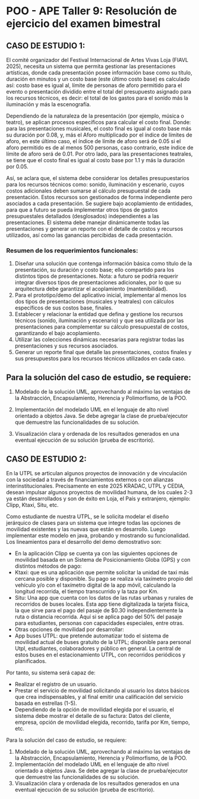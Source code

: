 # POO - APE Taller 9: Resolución de ejercicio del examen bimestral

## CASO DE ESTUDIO 1:

El comité organizador del Festival Internacional de Artes Vivas Loja (FIAVL 2025), necesita un sistema que permita gestionar las presentaciones artísticas, donde cada presentación
posee información base como su título, duración en minutos y un costo base (este último costo base) es calculado así: costo base es igual al, límite de personas de aforo permitido
para el evento o presentación dividido entre el total del presupuesto asignado para los recursos técnicos, es decir: el total de los gastos para el sonido más la iluminación y más
la escenografía.

Dependiendo de la naturaleza de la presentación (por ejemplo, música o teatro), se aplican procesos específicos para calcular el costo final. Donde: para las presentaciones
musicales, el costo final es igual al costo base más su duración por 0.08, y, más el Aforo multiplicado por el índice de límites de aforo, en este último caso, el índice de límite
de aforo será de 0.05 si el aforo permitido es de al menos 500 personas, caso contrario, este índice de límite de aforo será de 0.01. Por otro lado, para las presentaciones
teatrales, se tiene que el costo final es igual al costo base por 1.1 y más la duración por 0.05.

Así, se aclara que, el sistema debe considerar los detalles presupuestarios para los recursos técnicos como: sonido, iluminación y escenario, cuyos costos adicionales deben sumarse
al cálculo presupuestal de cada presentación. Estos recursos son gestionados de forma independiente pero asociados a cada presentación. Se sugiere bajo acoplamiento de entidades,
para que a futuro se pueda implementar otros tipos de gastos presupuestales detallados (desglosados) independientes a las presentaciones. El sistema debe manejar dinámicamente
todas las presentaciones y generar un reporte con el detalle de costos y recursos utilizados, así como las ganancias percibidas de cada presentación.

### Resumen de los requerimientos funcionales:

1. Diseñar una solución que contenga información básica como título de la presentación, su duración y costo base; ello compartido para los distintos tipos de presentaciones. Nota:
   a futuro se podría requerir integrar diversos tipos de presentaciones adicionales, por lo que su arquitectura debe garantizar el acoplamiento (mantenibilidad).
2. Para el prototipo/demo del aplicativo inicial, implementar al menos los dos tipos de presentaciones (musicales y teatrales) con cálculos específicos de sus costos base, finales.
3. Establecer y relacionar la entidad que defina y gestione los recursos técnicos (sonido, iluminación y escenario) y que sea utilizada por las presentaciones para complementar su
   cálculo presupuestal de costos, garantizando el bajo acoplamiento.
4. Utilizar las colecciones dinámicas necesarias para registrar todas las presentaciones y sus recursos asociados.
5. Generar un reporte final que detalle las presentaciones, costos finales y sus presupuestos para los recursos técnicos utilizados en cada caso.

## Para la solución del caso de estudio, se requiere:

1. Modelado de la solución UML, aprovechando al máximo las ventajas de la Abstracción, Encapsulamiento, Herencia y Polimorfismo, de la POO.

2. Implementación del modelado UML en el lenguaje de alto nivel orientado a objetos Java. Se debe agregar la clase de prueba/ejecutor que demuestre las funcionalidades de su
   solución.

3. Visualización clara y ordenada de los resultados generados en una eventual ejecución de su solución (prueba de escritorio).

## CASO DE ESTUDIO 2:

En la UTPL se articulan algunos proyectos de innovación y de vinculación con la sociedad a través de financiamientos externos o con alianzas interinstitucionales. Precisamente en
este 2025 KRADAC, UTPL y CEDIA, desean impulsar algunos proyectos de movilidad humana, de los cuales 2-3 ya están desarrollados y son de éxito en Loja, el País y extranjero,
ejemplo: Clipp, Ktaxi, Situ, etc.

Como estudiante de nuestra UTPL, se le solicita modelar el diseño jerárquico de clases para un sistema que integre todas las opciones de movilidad existentes y las nuevas que están
en desarrollo. Luego implementar este modelo en java, probando y mostrando su funcionalidad. Los lineamientos para el desarrollo del demo demostrativo son:

* En la aplicación Clipp se cuenta ya con las siguientes opciones de movilidad basada en un Sistema de Posicionamiento Globa (GPS) y con distintos métodos de pago:
* Ktaxi: que es una aplicación que permite solicitar la unidad de taxi más cercana posible y disponible. Su pago se realiza vía taxímetro propio del vehículo y/o con el taxímetro
  digital de la app móvil, calculando la longitud recorrida, el tiempo transcurrido y la taza por Km.
* Situ: Una app que cuenta con los datos de las rutas urbanas y rurales de recorridos de buses locales. Esta app tiene digitalizada la tarjeta física, la que sirve para el pago del
  pasaje de $0.30 independientemente la ruta o distancia recorrida. Aquí si se aplica pago del 50% del pasaje para estudiantes, personas con capacidades especiales, entre otras.
* Otras opciones de movilidad por desarrollar:
* App buses UTPL: que pretende automatizar todo el sistema de movilidad actual de buses gratuito de la UTPL; disponible para personal Utpl, estudiantes, colaboradores y público en
  general. La central de estos buses en el estacionamiento UTPL, con recorridos periódicos y planificados.

Por tanto, su sistema será capaz de:

* Realizar el registro de un usuario.
* Prestar el servicio de movilidad solicitando al usuario los datos básicos que crea indispensables, y al final emitir una calificación del servicio basada en estrellas (1-5).
* Dependiendo de la opción de movilidad elegida por el usuario, el sistema debe mostrar el detalle de su factura: Datos del cliente, empresa, opción de movilidad elegida,
  recorrido, tarifa por Km, tiempo, etc.

Para la solución del caso de estudio, se requiere:

1. Modelado de la solución UML, aprovechando al máximo las ventajas de la Abstracción, Encapsulamiento, Herencia y Polimorfismo, de la POO.
2. Implementación del modelado UML en el lenguaje de alto nivel orientado a objetos Java. Se debe agregar la clase de prueba/ejecutor que demuestre las funcionalidades de su
   solución.
3. Visualización clara y ordenada de los resultados generados en una eventual ejecución de su solución (prueba de escritorio).